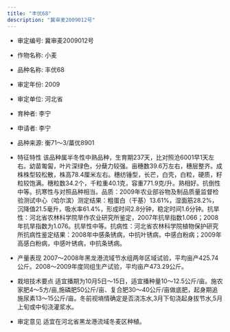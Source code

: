 ```yaml
---
title: "丰优68"
description: "冀审麦2009012号"
---
```

* 审定编号:  冀审麦2009012号

*  作物名称:  小麦

*  品种名称:  丰优68

*  审定年份:  2009

*  审定单位:  河北省

* 育种者:  李宁

*  申请者:  李宁

*  品种来源:  衡71～3/藁优8901

*  特征特性
该品种属半冬性中熟品种，生育期237天，比对照沧6001早1天左右。幼苗匍匐，叶片深绿色，分蘖力较强。亩穗数39.6万左右，穗层整齐。成株株型较松散，株高78.4厘米左右。穗纺锤型，长芒，白壳，白粒，硬质，籽粒较饱满。穗粒数34.2个，千粒重40.1克，容重771.9克/升。熟相好。抗倒性中等。抗寒性与对照品种相当。品质：2009年农业部谷物及制品质量监督检验测试中心（哈尔滨）测定结果：粗蛋白（干基）13.61%，湿面筋28.2%，沉降值21.5毫升，吸水率61.4%，形成时间2.8分钟，稳定时间1.6分钟。抗旱性：河北省农林科学院旱作农业研究所鉴定，2007年抗旱指数1.066；2008年抗旱指数为1.076。抗旱性中等。抗病性：河北省农林科学院植物保护研究所抗病性鉴定结果：2008年中感条锈病，中抗叶锈病，中感白粉病；2009年高感白粉病，中感叶锈病，中抗条锈病。

*  产量表现
2007～2008年黑龙港流域节水组两年区域试验，平均亩产425.74公斤。2008～2009年度同组生产试验，平均亩产473.29公斤。

*  栽培技术要点
适宜播期为10月5日～15日，适宜播种量10～12.5公斤/亩。施农家肥4～5方/亩,施磷肥50公斤/亩、复合肥30～40公斤/亩做底肥，起身期追施尿素13～15公斤/亩。冬前视墒情确定是否浇冻水,3月下旬浇起身拔节水,5月上旬或中旬浇灌浆水。

*  审定意见
适宜在河北省黑龙港流域冬麦区种植。
